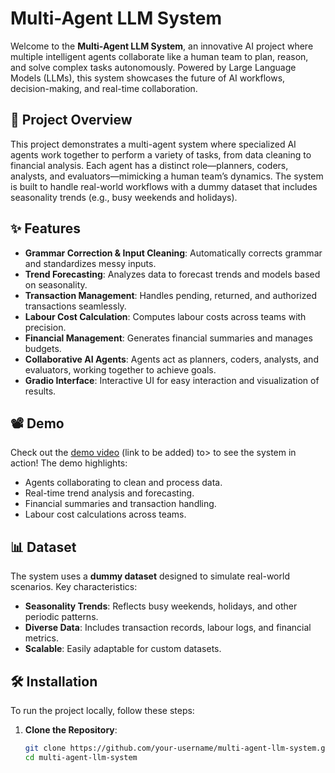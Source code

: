 # Multi-Agent LLM System

Welcome to the **Multi-Agent LLM System**, an innovative AI project where multiple intelligent agents collaborate like a human team to plan, reason, and solve complex tasks autonomously. Powered by Large Language Models (LLMs), this system showcases the future of AI workflows, decision-making, and real-time collaboration.

## 🚀 Project Overview

This project demonstrates a multi-agent system where specialized AI agents work together to perform a variety of tasks, from data cleaning to financial analysis. Each agent has a distinct role—planners, coders, analysts, and evaluators—mimicking a human team’s dynamics. The system is built to handle real-world workflows with a dummy dataset that includes seasonality trends (e.g., busy weekends and holidays).

## ✨ Features

- **Grammar Correction & Input Cleaning**: Automatically corrects grammar and standardizes messy inputs.
- **Trend Forecasting**: Analyzes data to forecast trends and models based on seasonality.
- **Transaction Management**: Handles pending, returned, and authorized transactions seamlessly.
- **Labour Cost Calculation**: Computes labour costs across teams with precision.
- **Financial Management**: Generates financial summaries and manages budgets.
- **Collaborative AI Agents**: Agents act as planners, coders, analysts, and evaluators, working together to achieve goals.
- **Gradio Interface**: Interactive UI for easy interaction and visualization of results.

## 📽️ Demo

Check out the [demo video](https://github.com/maithil06/Restraunts/blob/main/LLM.mp4) (link to be added) to> to see the system in action! The demo highlights:
- Agents collaborating to clean and process data.
- Real-time trend analysis and forecasting.
- Financial summaries and transaction handling.
- Labour cost calculations across teams.

## 📊 Dataset

The system uses a **dummy dataset** designed to simulate real-world scenarios. Key characteristics:
- **Seasonality Trends**: Reflects busy weekends, holidays, and other periodic patterns.
- **Diverse Data**: Includes transaction records, labour logs, and financial metrics.
- **Scalable**: Easily adaptable for custom datasets.

## 🛠️ Installation

To run the project locally, follow these steps:

1. **Clone the Repository**:
   ```bash
   git clone https://github.com/your-username/multi-agent-llm-system.git
   cd multi-agent-llm-system

